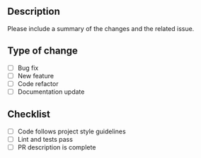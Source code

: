 ## Description

Please include a summary of the changes and the related issue.

## Type of change

- [ ] Bug fix
- [ ] New feature
- [ ] Code refactor
- [ ] Documentation update

## Checklist

- [ ] Code follows project style guidelines
- [ ] Lint and tests pass
- [ ] PR description is complete
